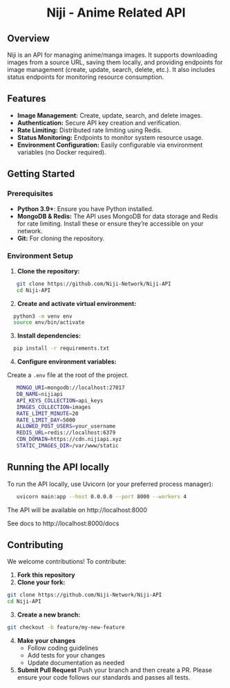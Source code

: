 <div align="center">
    <h1>Niji - Anime Related API</h1>
</div>

## Overview

Niji is an API for managing anime/manga images. It supports downloading images from a source URL, saving them locally, and providing endpoints for image management (create, update, search, delete, etc.). It also includes status endpoints for monitoring resource consumption.

## Features

- **Image Management:** Create, update, search, and delete images.
- **Authentication:** Secure API key creation and verification.
- **Rate Limiting:** Distributed rate limiting using Redis.
- **Status Monitoring:** Endpoints to monitor system resource usage.
- **Environment Configuration:** Easily configurable via environment variables (no Docker required).

## Getting Started

### Prerequisites

- **Python 3.9+**: Ensure you have Python installed.
- **MongoDB & Redis:** The API uses MongoDB for data storage and Redis for rate limiting. Install these or ensure they’re accessible on your network.
- **Git:** For cloning the repository.

### Environment Setup

1. **Clone the repository:**

```bash
   git clone https://github.com/Niji-Network/Niji-API
   cd Niji-API
```
2. **Create and activate virtual environment:**
```bash
  python3 -m venv env
  source env/bin/activate
```
3. **Install dependencies:**
```bash
  pip install -r requirements.txt
```
4. **Configure environment variables:**

Create a `.env` file at the root of the project.
```bash
   MONGO_URI=mongodb://localhost:27017
   DB_NAME=nijiapi
   API_KEYS_COLLECTION=api_keys
   IMAGES_COLLECTION=images
   RATE_LIMIT_MINUTE=20
   RATE_LIMIT_DAY=5000
   ALLOWED_POST_USERS=your_username
   REDIS_URL=redis://localhost:6379
   CDN_DOMAIN=https://cdn.nijiapi.xyz
   STATIC_IMAGES_DIR=/var/www/static
```

## Running the API locally
To run the API locally, use Uvicorn (or your preferred process manager):

```bash
   uvicorn main:app --host 0.0.0.0 --port 8000 --workers 4
```
The API will be available on http://localhost:8000

See docs to http://localhost:8000/docs

## Contributing

We welcome contributions! To contribute:

1. **Fork this repository**
2. **Clone your fork:**
```bash
git clone https://github.com/Niji-Network/Niji-API
cd Niji-API
```
3. **Create a new branch:**
```bash
git checkout -b feature/my-new-feature
```
4. **Make your changes**
   - Follow coding guidelines
   - Add tests for your changes
   - Update documentation as needed
5. **Submit Pull Request**
Push your branch and then create a PR.
Please ensure your code follows our standards and passes all tests.